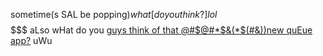 sometime(s SAL be popping$)what      [do you think?] lol$$$$$$$$ aLso wHat do you [guys think of that       *@*#$@#*$&(*$(#&))new quEue app?](food-for-thought)       uWu